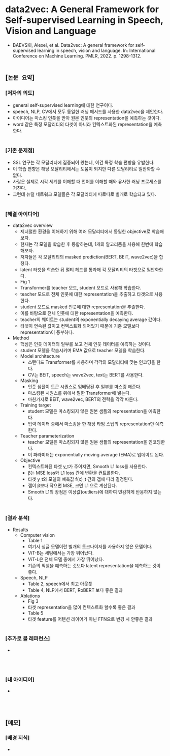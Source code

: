 # data2vec: A General Framework for Self-supervised Learning in Speech, Vision and Language
* BAEVSKI, Alexei, et al. Data2vec: A general framework for self-supervised learning in speech, vision and language. In: International Conference on Machine Learning. PMLR, 2022. p. 1298-1312.
<br><br>

## [`논문 요약`]

### [저자의 의도]
* general self-supervised learning에 대한 연구이다.
* speech, NLP, CV에서 모두 동일한 러닝 메서드를 사용한 data2vec을 제안한다.
* 아이디어는 마스킹 인풋을 받아 원본 인풋의 representation을 예측하는 것이다.
* word 같은 특정 모달리티의 타겟이 아니라 컨텍스트화된 representation을 예측한다.
<br><br>

### [기존 문제점]
* SSL 연구는 각 모달리티에 집중되어 왔는데, 이건 특정 학습 편향을 유발한다.
* 이 학습 편향은 해당 모달리티에서는 도움이 되지만 다른 모달리티로 일반화할 수 없다.
* 사람은 실제로 시각 세계를 이해할 때 언어를 이해할 때와 유사한 러닝 프로세스를 거친다.
* 그런데 뉴럴 네트워크 모델들은 각 모달리티에 따로따로 별개로 학습되고 있다.
<br><br>

### [해결 아이디어]
* data2vec overview
    * 제너럴한 환경을 이해하기 위해 여러 모달리티에서 동일한 objective로 학습해보자.
    * 현재는 각 모델을 학습한 후 통합하는데, 1개의 알고리즘을 사용해 한번에 학습해보자.
    * 저자들은 각 모달리티의 masked prediction(BERT, BEiT, wave2vec)을 합쳤다.
    * latent 타겟을 학습한 뒤 멀티 헤드를 통과해 각 모달리티의 타겟으로 일반화한다.
    * Fig 1
    * Transformer를 teacher 모드, student 모드로 사용해 학습한다.
    * teacher 모드로 전체 인풋에 대한 representation을 추출하고 타겟으로 사용한다.
    * student 모드로 masked 인풋에 대한 representation을 추출한다.
    * 이를 바탕으로 전체 인풋에 대한 representation을 예측한다.
    * teacher의 웨이트는 student의 exponentially decaying average 값이다.
    * 타겟이 연속된 값이고 컨텍스트화 되어있기 때문에 기존 모델보다 representation이 풍부하다.
* Method
    * 핵심은 인풋 데이터의 일부를 보고 전체 인풋 데이터를 예측하는 것이다.
    * student 모델을 학습시키며 EMA 값으로 teacher 모델을 학습한다.
    * Model architecture
        * 스탠다드 Transformer를 사용하며 각각의 모달리티에 맞는 인코딩을 한다.
        * CV는 BEiT, speech는 wave2vec, text는 BERT를 사용한다.
    * Masking
        * 인풋 샘플이 토큰 시퀀스로 임베딩된 후 일부를 마스킹 해준다.
        * 마스킹된 시퀀스를 위에서 말한 Transformer에 넣는다.
        * 마찬가지로 BEiT, wave2vec, BERT의 전략을 각각 따른다.
    * Training target
        * student 모델은 마스킹되지 않은 원본 샘플의 representation을 예측한다.
        * 입력 데이터 중에서 마스킹을 한 해당 타임 스텝의 representation만 예측한다.
    * Teacher parameterization
        * teacher 모델은 마스킹되지 않은 원본 샘플의 representation을 인코딩한다.
        * 이 파라미터는 exponentially moving average (EMA)로 업데이트 된다.
    * Objective
        * 컨텍스트화된 타겟 y_t가 주어지면, Smooth L1 loss를 사용한다.
        * β는 MSE loss와 L1 loss 간에 변환을 컨트롤한다.
        * 타겟 y_t와 모델의 예측값 f(x)_t 간의 갭에 따라 결정된다.
        * 갭이 β보다 작으면 MSE, 크면 L1 으로 계산된다.
        * Smooth L1의 장점은 이상값(outliers)에 대하여 민감하게 반응하지 않는다.
<br><br>

### [결과 분석]
* Results
    * Computer vision
        * Table 1
        * 여기서 싱글 모델이란 별개의 토크나이저를 사용하지 않은 모델이다.
        * ViT-B는 세팅에서는 가장 뛰어났다.
        * ViT-L은 전체 모델 중에서 가장 뛰어났다.
        * 기존의 픽셀을 예측하는 것보다 latent representation을 예측하는 것이 좋다.
    * Speech, NLP
        * Table 2, speech에서 최고 아웃풋
        * Table 4, NLP에서 BERT, RoBERT 보다 좋은 결과
    * Ablations
        * Fig 3
        * 타겟 representation을 많이 컨텍스트화 할수록 좋은 결과
        * Table 5
        * 타겟 feature를 어텐션 레이어가 아닌 FFN으로 변경 시 안좋은 결과
<br><br>

### [추가로 볼 레퍼런스]
* 
<br><br>

### [내 아이디어]
* 
<br><br>



## [`메모`]

### [배경 지식]
* 
<br><br>


